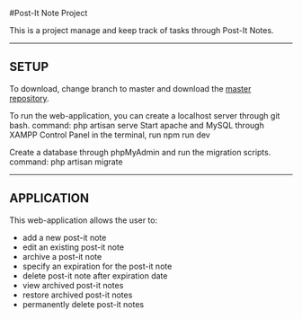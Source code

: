 #Post-It Note Project

This is a project manage and keep track of tasks through Post-It Notes.

-----
SETUP
-----

To download, change branch to master and download the [master repository](https://github.com/kvzary/post-it-notes/tree/master).

To run the web-application, you can create a localhost server through git bash. command: php artisan serve
Start apache and MySQL through XAMPP Control Panel
in the terminal, run npm run dev

Create a database through phpMyAdmin and run the migration scripts. command: php artisan migrate

-----------
APPLICATION
-----------

This web-application allows the user to:
* add a new post-it note
* edit an existing post-it note
* archive a post-it note
* specify an expiration for the post-it note
* delete post-it note after expiration date
* view archived post-it notes
* restore archived post-it notes
* permanently delete post-it notes
